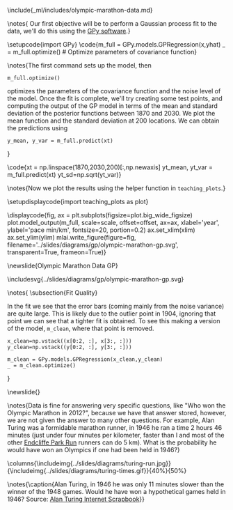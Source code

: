\include{_ml/includes/olympic-marathon-data.md}

\notes{
Our first objective will be to perform a Gaussian process fit to the data, we'll do this using the [GPy software](https://github.com/SheffieldML/GPy).}

\setupcode{import GPy}
\code{m_full = GPy.models.GPRegression(x,yhat)
_ = m_full.optimize() # Optimize parameters of covariance function}

\notes{The first command sets up the model, then 
```
m_full.optimize()
```
optimizes the parameters of the covariance function and the noise level of the model. Once the fit is complete, we'll try creating some test points, and computing the output of the GP model in terms of the mean and standard deviation of the posterior functions between 1870 and 2030. We plot the mean function and the standard deviation at 200 locations. We can obtain the predictions using
```
y_mean, y_var = m_full.predict(xt)
```
}

\code{xt = np.linspace(1870,2030,200)[:,np.newaxis]
yt_mean, yt_var = m_full.predict(xt)
yt_sd=np.sqrt(yt_var)}

\notes{Now we plot the results using the helper function in ```teaching_plots```.}

\setupdisplaycode{import teaching_plots as plot}

\displaycode{fig, ax = plt.subplots(figsize=plot.big_wide_figsize)
plot.model_output(m_full, scale=scale, offset=offset, ax=ax, xlabel='year', ylabel='pace min/km', fontsize=20, portion=0.2)
ax.set_xlim(xlim)
ax.set_ylim(ylim)
mlai.write_figure(figure=fig,
                  filename='../slides/diagrams/gp/olympic-marathon-gp.svg', 
                  transparent=True, frameon=True)}

\newslide{Olympic Marathon Data GP}

\includesvg{../slides/diagrams/gp/olympic-marathon-gp.svg}

\notes{
\subsection{Fit Quality}

In the fit we see that the error bars (coming mainly from the noise variance) are quite large. This is likely due to the outlier point in 1904, ignoring that point we can see that a tighter fit is obtained. To see this making a version of the model, ```m_clean```, where that point is removed. 

```
x_clean=np.vstack((x[0:2, :], x[3:, :]))
y_clean=np.vstack((y[0:2, :], y[3:, :]))

m_clean = GPy.models.GPRegression(x_clean,y_clean)
_ = m_clean.optimize()
```
}

\newslide{}

\notes{Data is fine for answering very specific questions, like "Who won the Olympic Marathon in 2012?", because we have that answer stored, however, we are not given the answer to many other questions. For example, Alan Turing was a formidable marathon runner, in 1946 he ran a time 2 hours 46 minutes (just under four minutes per kilometer, faster than I and most of the other [Endcliffe Park Run](http://www.parkrun.org.uk/sheffieldhallam/) runners can do 5 km). What is the probability he would have won an Olympics if one had been held in 1946?}

\columns{\includeimg{../slides/diagrams/turing-run.jpg}}{\includeimg{../slides/diagrams/turing-times.gif}}{40%}{50%}

\notes{\caption{Alan Turing, in 1946 he was only 11 minutes slower than the winner of the 1948 games. Would he have won a hypothetical games held in 1946? Source: [Alan Turing Internet Scrapbook](http://www.turing.org.uk/scrapbook/run.html)}}
